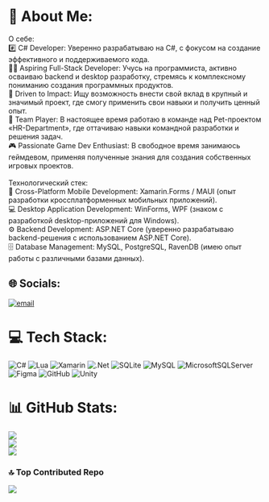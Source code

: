 # 💫 About Me:
О себе:<br>#️⃣ C# Developer: Уверенно разрабатываю на C#, с фокусом на создание эффективного и поддерживаемого кода.<br>👨‍🎓 Aspiring Full-Stack Developer: Учусь на программиста, активно осваиваю backend и desktop разработку, стремясь к комплексному пониманию создания программных продуктов.<br>🚀 Driven to Impact: Ищу возможность внести свой вклад в крупный и значимый проект, где смогу применить свои навыки и получить ценный опыт.<br>🤝 Team Player: В настоящее время работаю в команде над Pet-проектом «HR-Department», где оттачиваю навыки командной разработки и решения задач.<br>🎮 Passionate Game Dev Enthusiast: В свободное время занимаюсь геймдевом, применяя полученные знания для создания собственных игровых проектов.<br><br>Технологический стек:<br>📱 Cross-Platform Mobile Development: Xamarin.Forms / MAUI (опыт разработки кроссплатформенных мобильных приложений).<br>💻 Desktop Application Development: WinForms, WPF (знаком с разработкой desktop-приложений для Windows).<br>⚙️ Backend Development: ASP.NET Core (уверенно разрабатываю backend-решения с использованием ASP.NET Core).<br>🗄️ Database Management: MySQL, PostgreSQL, RavenDB (имею опыт работы с различными базами данных).


## 🌐 Socials:
[![email](https://img.shields.io/badge/Email-D14836?logo=gmail&logoColor=white)](mailto:nbvf01@list.ru) 

# 💻 Tech Stack:
![C#](https://img.shields.io/badge/c%23-%23239120.svg?style=for-the-badge&logo=csharp&logoColor=white) ![Lua](https://img.shields.io/badge/lua-%232C2D72.svg?style=for-the-badge&logo=lua&logoColor=white) ![Xamarin](https://img.shields.io/badge/Xamarin-3199DC?style=for-the-badge&logo=xamarin&logoColor=white) ![.Net](https://img.shields.io/badge/.NET-5C2D91?style=for-the-badge&logo=.net&logoColor=white) ![SQLite](https://img.shields.io/badge/sqlite-%2307405e.svg?style=for-the-badge&logo=sqlite&logoColor=white) ![MySQL](https://img.shields.io/badge/mysql-4479A1.svg?style=for-the-badge&logo=mysql&logoColor=white) ![MicrosoftSQLServer](https://img.shields.io/badge/Microsoft%20SQL%20Server-CC2927?style=for-the-badge&logo=microsoft%20sql%20server&logoColor=white) ![Figma](https://img.shields.io/badge/figma-%23F24E1E.svg?style=for-the-badge&logo=figma&logoColor=white) ![GitHub](https://img.shields.io/badge/github-%23121011.svg?style=for-the-badge&logo=github&logoColor=white) ![Unity](https://img.shields.io/badge/unity-%23000000.svg?style=for-the-badge&logo=unity&logoColor=white)
# 📊 GitHub Stats:
![](https://github-readme-stats.vercel.app/api?username=Greond&theme=nightowl&hide_border=false&include_all_commits=false&count_private=false)<br/>
![](https://nirzak-streak-stats.vercel.app/?user=Greond&theme=nightowl&hide_border=false)<br/>
![](https://github-readme-stats.vercel.app/api/top-langs/?username=Greond&theme=nightowl&hide_border=false&include_all_commits=false&count_private=false&layout=compact)

### 🔝 Top Contributed Repo
![](https://github-contributor-stats.vercel.app/api?username=Greond&limit=5&theme=nightowl&combine_all_yearly_contributions=true)

<!-- Proudly created with GPRM ( https://gprm.itsvg.in ) -->
<!--
**Greond/Greond** is a ✨ _special_ ✨ repository because its `README.md` (this file) appears on your GitHub profile.

Here are some ideas to get you started:

- 🔭 I’m currently working on ...
- 🌱 I’m currently learning ...
- 👯 I’m looking to collaborate on ...
- 🤔 I’m looking for help with ...
- 💬 Ask me about ...
- 📫 How to reach me: ...
- 😄 Pronouns: ...
- ⚡ Fun fact: ...
-->
